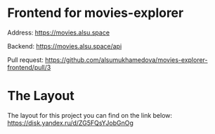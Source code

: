 # Frontend for movies-explorer

Address: https://movies.alsu.space

Backend: https://movies.alsu.space/api

Pull request: https://github.com/alsumukhamedova/movies-explorer-frontend/pull/3

# The Layout

 The layout for this project you can find on the link below:
 https://disk.yandex.ru/d/ZG5FQsYJobGnOg
